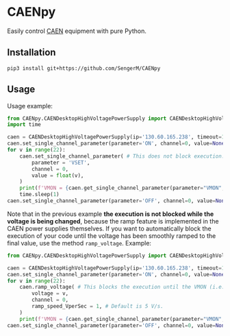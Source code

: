 # CAENpy

Easily control [CAEN](https://www.caen.it/) equipment with pure Python. 

## Installation

```
pip3 install git+https://github.com/SengerM/CAENpy
```

## Usage

Usage example:

```Python
from CAENpy.CAENDesktopHighVoltagePowerSupply import CAENDesktopHighVoltagePowerSupply
import time

caen = CAENDesktopHighVoltagePowerSupply(ip='130.60.165.238', timeout=10) # Increase timeout for slow networks.
caen.set_single_channel_parameter(parameter='ON', channel=0, value=None)
for v in range(22):
	caen.set_single_channel_parameter( # This does not block execution! You have to manually wait the required time until the voltage is changed.
		parameter = 'VSET', 
		channel = 0, 
		value = float(v),
	)
	print(f'VMON = {caen.get_single_channel_parameter(parameter="VMON", channel=0)} | IMON = {caen.get_single_channel_parameter(parameter="IMON", channel=0)}')
	time.sleep(1)
caen.set_single_channel_parameter(parameter='OFF', channel=0, value=None)
```
Note that in the previous example **the execution is not blocked while the voltage is being changed**, because the ramp feature is implemented in the CAEN power supplies themselves. If you want to automatically block the execution of your code until the voltage has been smoothly ramped to the final value, use the method `ramp_voltage`. Example:
```Python
from CAENpy.CAENDesktopHighVoltagePowerSupply import CAENDesktopHighVoltagePowerSupply

caen = CAENDesktopHighVoltagePowerSupply(ip='130.60.165.238', timeout=10) # Increase timeout for slow networks.
caen.set_single_channel_parameter(parameter='ON', channel=0, value=None)
for v in range(22):
	caen.ramp_voltage( # This blocks the execution until the VMON (i.e. measured voltage) is stable, so you don't have to manually wait/check that it has reached the final voltage.
		voltage = v,
		channel = 0,
		ramp_speed_VperSec = 1, # Default is 5 V/s.
	)
	print(f'VMON = {caen.get_single_channel_parameter(parameter="VMON", channel=0)} | IMON = {caen.get_single_channel_parameter(parameter="IMON", channel=0)}')
caen.set_single_channel_parameter(parameter='OFF', channel=0, value=None)
```
